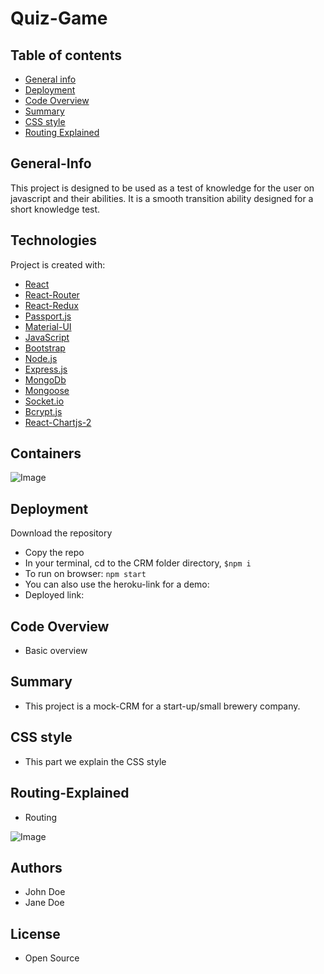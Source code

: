 # Quiz-Game

## Table of contents

- [General info](#General-Info)
- [Deployment](#Deployment)
- [Code Overview](#Code-Overview)
- [Summary](#Summary)
- [CSS style](#CSS-style)
- [Routing Explained](#Routing-Explained)


## General-Info

This project is designed to be used as a test of knowledge for the user on javascript and their abilities. It is a smooth transition ability designed for a short knowledge test.
## Technologies

Project is created with:

- [React](https://reactjs.org/)
- [React-Router](https://reacttraining.com/react-router/)
- [React-Redux](https://react-redux.js.org/)
- [Passport.js](http://www.passportjs.org/)
- [Material-UI](https://material-ui.com/)
- [JavaScript](https://www.javascript.com/)
- [Bootstrap](https://getbootstrap.com/)
- [Node.js](https://nodejs.org/)
- [Express.js](https://expressjs.com/)
- [MongoDb](https://www.mongodb.com/)
- [Mongoose](https://mongoosejs.com/)
- [Socket.io](https://socket.io/)
- [Bcrypt.js](https://www.npmjs.com/package/bcrypt)
- [React-Chartjs-2](https://github.com/jerairrest/react-chartjs-2)

## Containers

![Image](assets/containers.png)

## Deployment

Download the repository

- Copy the repo
- In your terminal, cd to the CRM folder directory, `$npm i`
- To run on browser: `npm start`
- You can also use the heroku-link for a demo:
- Deployed link: 

## Code Overview

- Basic overview

## Summary

- This project is a mock-CRM for a start-up/small brewery company. 

## CSS style

- This part we explain the CSS style 


## Routing-Explained

- Routing 

![Image](assets/routing.png)

## Authors

- John Doe
- Jane Doe

## License

- Open Source